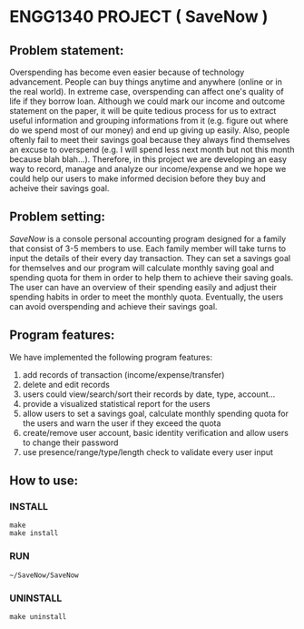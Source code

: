 # ENGG1340 PROJECT ( SaveNow )

## Problem statement:
Overspending has become even easier because of technology advancement. People can buy things anytime and anywhere (online or in the real world). In extreme case, overspending can affect one's quality of life if they borrow loan. Although we could mark our income and outcome statement on the paper, it will be quite tedious process for us to extract useful information and grouping informations from it (e.g. figure out where do we spend most of our money)  and end up giving up easily. Also, people oftenly fail to meet their savings goal because they always find themselves an excuse to overspend (e.g. I will spend less next month but not this month because blah blah...). Therefore, in this project we are developing an easy way to record, manage and analyze our income/expense and we hope we could help our users to make informed decision before they buy and acheive their savings goal.
## Problem setting: 
*SaveNow* is a console personal accounting program designed for a family that consist of 3-5 members to use. Each family member will take turns to input the details of their every day transaction. They can set a savings goal for themselves and our program will calculate monthly saving goal and spending quota for them in order to help them to achieve their saving goals. The user can have an overview of their spending easily and adjust their spending habits in order to meet the monthly quota. Eventually, the users can avoid overspending and achieve their savings goal.
## Program features:
We have implemented the following program features:
1. add records of transaction (income/expense/transfer)
2. delete and edit records
3. users could view/search/sort their records by date, type, account...
4. provide a visualized statistical report for the users
5. allow users to set a savings goal, calculate monthly spending quota for the users and warn the user if they exceed the quota
6. create/remove user account, basic identity verification and allow users to change their password
7. use presence/range/type/length check to validate every user input
## How to use:
### INSTALL
```
make
make install
```
### RUN
```
~/SaveNow/SaveNow
```
### UNINSTALL
```
make uninstall
```

